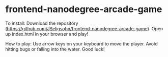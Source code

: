 frontend-nanodegree-arcade-game
===============================

To install:
Download the repository (https://github.com/JSeligsohn/frontend-nanodegree-arcade-game). Open up index.html in your browser and play!

How to play: 
Use arrow keys on your keyboard to move the player. Avoid hitting bugs or falling into the water.
Good luck!
